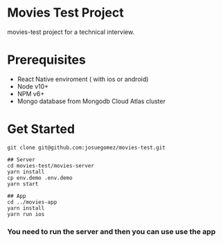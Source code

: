 # Movies Test Project
movies-test project for a technical interview.

# Prerequisites
- React Native enviroment ( with ios or android)
- Node v10+
- NPM v6+
- Mongo database from Mongodb Cloud Atlas cluster

# Get Started

```
git clone git@github.com:josuegomez/movies-test.git

## Server
cd movies-test/movies-server
yarn install
cp env.demo .env.demo
yarn start

## App
cd ../movies-app
yarn install
yarn run ios

```
### You need to run the server and then you can use use the app

